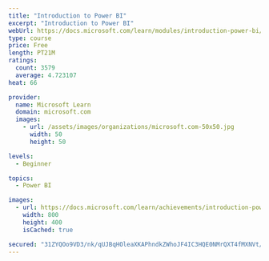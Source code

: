 ```yaml
---
title: "Introduction to Power BI"
excerpt: "Introduction to Power BI"
webUrl: https://docs.microsoft.com/learn/modules/introduction-power-bi/
type: course
price: Free
length: PT21M
ratings:
  count: 3579
  average: 4.723107
heat: 66

provider:
  name: Microsoft Learn
  domain: microsoft.com
  images:
    - url: /assets/images/organizations/microsoft.com-50x50.jpg
      width: 50
      height: 50

levels:
  - Beginner

topics:
  - Power BI

images:
  - url: https://docs.microsoft.com/learn/achievements/introduction-power-bi-social.png
    width: 800
    height: 400
    isCached: true

secured: "31ZYQOo9VD3/nk/qUJBqHOleaXKAPhndkZWhoJF4IC3HQE0NMrQXT4fMXNVt/tzy9BNlPXPez4PqhX7O21DdeC/GHlN1MO2qJpYfzeX4GVtP0vOH0eZqe6IlsfpbO8FH/C1FXAnVeSnwOb46sQWs78c/MkxPSQaIEHKwW4LoKKXUTeRHgWEGCMgYIcCm2BdT1h6g/y5hd4aev2Qjrmlnn12SAXThRGj0NJUERy/TB1nphhsUlubpz/tFta8Ln/twlE7CM8LAA5RxkkPAj1QIrrCUAZoL/qkcv6vKbHrFFuD3heUjB7G8usreY/ebPt8Peyld+wuAto5XRFC9NCBwgQuVngxoT0XEXZu1YWGLDWeTv1cb/UuiStP8VJpXHoMtc2FpqlyNBdoVECDAWwQE9zo7+wQHvb1HVRZPSrCcnHE=;fB0NYLDGrjhFMzLdCJNddw=="
---
```



